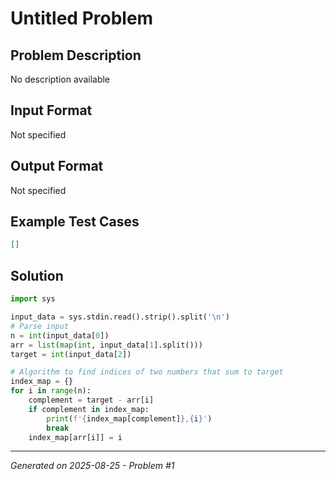 # Untitled Problem

## Problem Description
No description available

## Input Format
Not specified

## Output Format
Not specified

## Example Test Cases
```json
[]
```

## Solution
```python
import sys

input_data = sys.stdin.read().strip().split('\n')
# Parse input
n = int(input_data[0])
arr = list(map(int, input_data[1].split()))
target = int(input_data[2])

# Algorithm to find indices of two numbers that sum to target
index_map = {}
for i in range(n):
    complement = target - arr[i]
    if complement in index_map:
        print(f'{index_map[complement]},{i}')
        break
    index_map[arr[i]] = i
```

---
*Generated on 2025-08-25 - Problem #1*